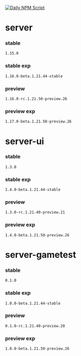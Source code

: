 [![Daily NPM Script](https://github.com/WavePlayz/minecraft-npms-auto/actions/workflows/fetch.yml/badge.svg)](https://github.com/WavePlayz/minecraft-npms-auto/actions/workflows/fetch.yml)
# server
### stable
```
1.15.0
```
### stable exp
```
1.16.0-beta.1.21.44-stable
```
### preview
```
1.16.0-rc.1.21.50-preview.26
```
### preview exp
```
1.17.0-beta.1.21.50-preview.26
```


# server-ui
### stable
```
1.3.0
```
### stable exp
```
1.4.0-beta.1.21.44-stable
```
### preview
```
1.3.0-rc.1.21.40-preview.21
```
### preview exp
```
1.4.0-beta.1.21.50-preview.26
```


# server-gametest
### stable
```
0.1.0
```
### stable exp
```
1.0.0-beta.1.21.44-stable
```
### preview
```
0.1.0-rc.1.21.40-preview.20
```
### preview exp
```
1.0.0-beta.1.21.50-preview.26
```


